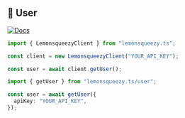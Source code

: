 ## 🧘 User

[![Docs](https://img.shields.io/badge/-Docs-blue.svg?style=for-the-badge)](https://docs.lemonsqueezy.com/api/users)

```typescript
import { LemonsqueezyClient } from "lemonsqueezy.ts";

const client = new LemonsqueezyClient("YOUR_API_KEY");

const user = await client.getUser();
```

```typescript
import { getUser } from "lemonsqueezy.ts/user";

const user = await getUser({
  apiKey: "YOUR_API_KEY",
});
```
